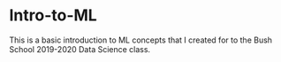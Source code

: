 # Intro-to-ML
This is a basic introduction to ML concepts that I created for to the Bush School 2019-2020 Data Science class.
